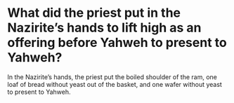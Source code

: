 # What did the priest put in the Nazirite’s hands to lift high as an offering before Yahweh to present to Yahweh?

In the Nazirite’s hands, the priest put the boiled shoulder of the ram, one loaf of bread without yeast out of the basket, and one wafer without yeast to present to Yahweh.
